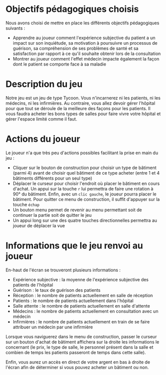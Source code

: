# Objectifs pédagogiques choisis

Nous avons choisi de mettre en place les différents objectifs pédagogiques suivants :

 - Apprendre au joueur comment l'expérience subjective du patient a un impact sur son inquiétude, sa motivation à poursuivre un processus de guérison, sa compréhension de ses problèmes de santé et sa satisfaction par rapport à ce qu'il souhaite obtenir lors de la consultation
 - Montrer au joueur comment l'effet médecin impacte également la façon dont le patient se comporte face à sa maladie

# Description du jeu

Notre jeu est un jeu de type Tycoon. Vous n'incarnerez ni les patients, ni les médecins, ni les infirmières. Au contraire, vous allez devoir gérer l'hôpital pour que tout se déroule de la meilleure des façons pour les patients. Il vous faudra acheter les bons types de salles pour faire vivre votre hôpital et gérer l'espace limité comme il faut.

# Actions du joueur

Le joueur n'a que très peu d'actions possibles facilitant la prise en main du jeu :

 - Cliquer sur le bouton de construction pour choisir un type de bâtiment (parmi 4) avant de choisir quel bâtiment de ce type acheter (entre 1 et 4 bâtiments différents pour un seul type)
 - Déplacer le curseur pour choisir l'endroit où placer le bâtiment en cours d'achat. Un appui sur la touche `r` lui permettra de faire une rotation à 90° du bâtiment. Enfin, avec un `clic gauche`, le joueur pourra placer le bâtiment. Pour quitter ce menu de construction, il suffit d'appuyer sur la touche `échap`
 - Un bouton menu permet de revenir au menu permettant soit de continuer la partie soit de quitter le jeu
 - Un appui long sur une des quatre touches directionnelles permettra au joueur de déplacer la vue

# Informations que le jeu renvoi au joueur

En-haut de l'écran se trouveront plusieurs informations :

 - Expérience subjective : la moyenne de l'expérience subjective des patients de l'hôpital
 - Guérison : le taux de guérison des patients
 - Réception : le nombre de patients actuellement en salle de réception
 - Patients : le nombre de patients actuellement dans l'hôpital
 - Salle attente : le nombre de patients actuellement en salle d'attente
 - Médecins : le nombre de patients actuellement en consultation avec un médecin
 - Infirmières : le nombre de patients actuellement en train de se faire attribuer un médecin par une infirmière

Lorsque vous naviguerez dans le menu de construction, passer le curseur sur un bouton d'achat de bâtiment affichera sur la droite les informations le concernant (le prix, le type de salle, le personnel présent dans la salle et combien de temps les patients passeront de temps dans cette salle).

Enfin, vous aurez un accès en direct de votre argent en bas à droite de l'écran afin de déterminer si vous pouvez acheter un bâtiment ou non.